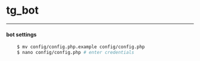 
# tg_bot
---
#### bot settings
```bash
    $ mv config/config.php.example config/config.php
    $ nano config/config.php # enter credentials 
```
